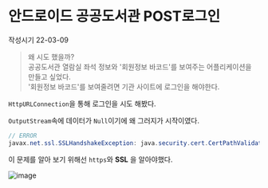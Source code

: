 # 안드로이드 공공도서관 POST로그인

작성시기 22-03-09

> 왜 시도 했을까?<br>
> 공공도서관 열람실 좌석 정보와 '회원정보 바코드'를 보여주는 어플리케이션을 만들고 싶었다.<br>
> '회원정보 바코드'를 보여줄려면 기관 사이트에 로그인을 해야한다.


`HttpURLConnection`을 통해 로그인을 시도 해봤다.

`OutputStream`속에 데이터가 `Null`이기에 왜 그러지가 시작이였다.
``` java
// ERROR
javax.net.ssl.SSLHandshakeException: java.security.cert.CertPathValidatorException: Trust anchor for certification path not found.
```
이 문제를 알아 보기 위해선 `https`와 **SSL** 을 알아야했다.

![image](https://user-images.githubusercontent.com/101157141/157393354-ddf02fe9-0a01-48f1-a953-e9a5b1d35541.png)

